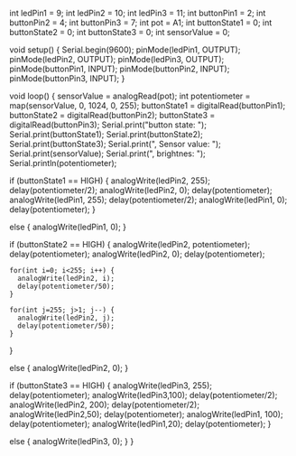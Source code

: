 int ledPin1 = 9;
int ledPin2 = 10;
int ledPin3 = 11;
int buttonPin1 = 2;
int buttonPin2 = 4;
int buttonPin3 = 7;
int pot = A1;
int buttonState1 = 0;
int buttonState2 = 0;
int buttonState3 = 0;
int sensorValue = 0;

void setup() {
  Serial.begin(9600);
  pinMode(ledPin1, OUTPUT);
  pinMode(ledPin2, OUTPUT);
  pinMode(ledPin3, OUTPUT);
  pinMode(buttonPin1, INPUT);
  pinMode(buttonPin2, INPUT);
  pinMode(buttonPin3, INPUT);
}

void loop() {
  sensorValue = analogRead(pot);
  int potentiometer = map(sensorValue, 0, 1024, 0, 255);
  buttonState1 = digitalRead(buttonPin1);
  buttonState2 = digitalRead(buttonPin2);
  buttonState3 = digitalRead(buttonPin3);
  Serial.print("button state: ");
  Serial.print(buttonState1);
  Serial.print(buttonState2);
  Serial.print(buttonState3);
  Serial.print(", Sensor value: ");
  Serial.print(sensorValue);
  Serial.print(", brightnes: ");
  Serial.println(potentiometer);
  
  if (buttonState1 == HIGH) {
    analogWrite(ledPin2, 255);
    delay(potentiometer/2);
    analogWrite(ledPin2, 0);
    delay(potentiometer);
    analogWrite(ledPin1, 255);
    delay(potentiometer/2);
    analogWrite(ledPin1, 0);
    delay(potentiometer);
  }
  
  else {
    analogWrite(ledPin1, 0);
  }
  
  if (buttonState2 == HIGH) {
    analogWrite(ledPin2, potentiometer);
    delay(potentiometer);
    analogWrite(ledPin2, 0);
    delay(potentiometer);

    for(int i=0; i<255; i++) {
      analogWrite(ledPin2, i);
      delay(potentiometer/50);
    }  
    
    for(int j=255; j>1; j--) {
      analogWrite(ledPin2, j);
      delay(potentiometer/50);
    }
  } 
  
  else {
    analogWrite(ledPin2, 0);
  }
  
  if (buttonState3 == HIGH) {
    analogWrite(ledPin3, 255);
    delay(potentiometer);
    analogWrite(ledPin3,100);
    delay(potentiometer/2);
    analogWrite(ledPin2, 200);
    delay(potentiometer/2);
    analogWrite(ledPin2,50);
    delay(potentiometer);
    analogWrite(ledPin1, 100);
    delay(potentiometer);
    analogWrite(ledPin1,20);
    delay(potentiometer);
  } 
  
  else {
    analogWrite(ledPin3, 0);
  }
}
